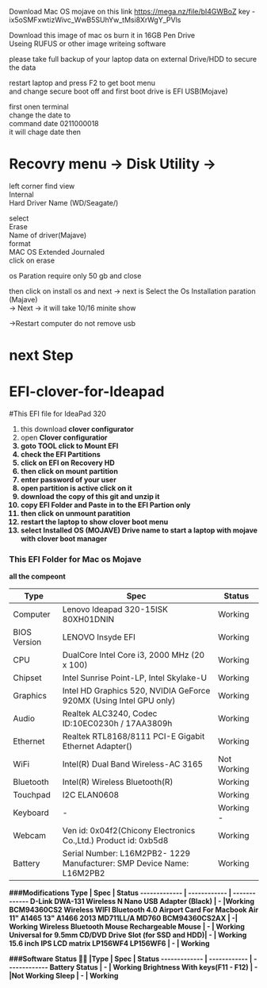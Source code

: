 Download Mac OS mojave on this link https://mega.nz/file/bI4GWBoZ key -ix5oSMFxwtizWivc_WwB5SUhYw_tMsi8XrWgY_PVls

Download this image of mac os burn it in 16GB Pen Drive <br />
Useing RUFUS or other image writeing software <br />

please take full backup of your laptop data on external Drive/HDD to secure the data <br />

restart laptop and press F2 to get boot menu <br />
and change secure boot off and first boot drive is EFI USB(Mojave) <br />

 first onen terminal <br />
 change the date to <br /> command    date 0211000018<br />
it will chage date 
then 
# Recovry menu -> Disk Utility -> 

left corner find view <br /> Internal <br />Hard Driver Name (WD/Seagate/) <br />

select <br /> Erase <br /> Name of driver(Majave)<br /> format <br />MAC OS Extended Journaled <br /> click on erase<br />

os Paration require only 50 gb  and close <br />

then click on install os and next -> next is Select the Os Installation paration (Majave) <br />
-> Next -> it will take 10/16 minite show <br />

->Restart computer do not remove usb <br />

# next Step 
# EFI-clover-for-Ideapad
#This EFI file for IdeaPad 320
1. this download <b>clover configurator</b>
2. open <b>Clover configuratior
3. goto <b>TOOL</b> click to <b>Mount EFI </b> 
4. check the <b>EFI Partitions </b>
5. click on <b>EFI on Recovery HD</b> 
6. then click on <b>mount partition</b> 
7. enter <b>password of your user</b> 
8. <b>open partition </b>is active click on it 
9. download the copy of this git and unzip it 
10. copy  <b>EFI <b>Folder and Paste in to the <b>EFI Partion </b>only 
11. then click on <b>unmount paratition </b>
12. restart the laptop to show<b> clover boot menu</b>
13. select Installed OS (MOJAVE) Drive name to start a laptop with mojave with clover boot manager

### This EFI Folder for Mac os Mojave 

all the compeont

| Type 	      |  Spec         |	Status 	
------------- | ------------ | ------------- 
Computer 	| Lenovo Ideapad 320-15ISK 80XH01DNIN |	Working 	
BIOS Version |	LENOVO Insyde EFI  |	Working 	
CPU       |	DualCore Intel Core i3, 2000 MHz (20 x 100) |	Working 
Chipset 	|Intel Sunrise Point-LP, Intel Skylake-U |	Working 
Graphics 	|Intel HD Graphics 520, NVIDIA GeForce 920MX (Using Intel GPU only) |	Working
Audio 	|Realtek ALC3240, Codec ID:10EC0230h / 17AA3809h 	| Working
Ethernet |	Realtek RTL8168/8111 PCI-E Gigabit Ethernet Adapter() |	Working 
WiFi |	Intel(R) Dual Band Wireless-AC 3165 |	Not Working
Bluetooth |	Intel(R) Wireless Bluetooth(R) 	|Working 
Touchpad 	|I2C ELAN0608 	|Working
Keyboard 	| - |	Working 	-
Webcam 	|Ven id: 0x04f2(Chicony Electronics Co.,Ltd.) Product id: 0xb5d8 |	Working 
Battery |	Serial Number: L16M2PB2- 1229 Manufacturer: SMP Device Name: L16M2PB2 |	Working 	

###Modifications 
Type |	Spec |	Status
------------- | ------------ | ------------- 
D-Link DWA-131 Wireless N Nano USB Adapter (Black) |	- 	|Working
BCM94360CS2 Wireless WIFI Bluetooth 4.0 Airport Card For Macbook Air 11" A1465 13" A1466 2013 MD711LL/A MD760 BCM94360CS2AX |	-| 	Working
Wireless Bluetooth Mouse Rechargeable Mouse |	- |	Working
Universal for 9.5mm CD/DVD Drive Slot (for SSD and HDD)| 	- |	Working
15.6 inch IPS LCD matrix LP156WF4 LP156WF6 |	- |	Working

###Software Status 👨‍💻
|Type |	Spec |	Status
------------- | ------------ | ------------- 
Battery Status 	               |   - 	| Working
Brightness With keys(F11 - F12) |	- 	|Not Working
Sleep 	                         | - |	Working
